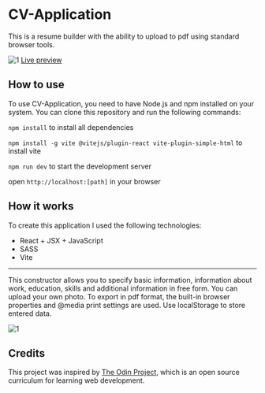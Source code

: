 # CV-Application

This is a resume builder with the ability to upload to pdf using standard browser tools.

![1](https://github.com/Kotovar/cv-application/assets/77914431/95b93b90-be6e-44b4-bbf0-2ff4dca019bf)
[Live preview](https://main--cvaplication.netlify.app/)

## How to use

To use CV-Application, you need to have Node.js and npm installed on your system. You can clone this repository and run the following commands:

`npm install` to install all dependencies

`npm install -g vite @vitejs/plugin-react vite-plugin-simple-html` to install vite

`npm run dev` to start the development server

open `http://localhost:[path]` in your browser

## How it works

To create this application I used the following technologies:

- React + JSX + JavaScript
- SASS
- Vite

---

This constructor allows you to specify basic information, information about work, education, skills and additional information in free form. You can upload your own photo. To export in pdf format, the built-in browser properties and @media print settings are used. Use localStorage to store entered data.

![1](https://github.com/Kotovar/cv-application/assets/77914431/96cc52ee-e26c-43f3-82cd-31ed7e2bbdc4)
## Credits

This project was inspired by [The Odin Project](https://www.theodinproject.com/lessons/node-path-react-new-cv-application), which is an open source curriculum for learning web development.
